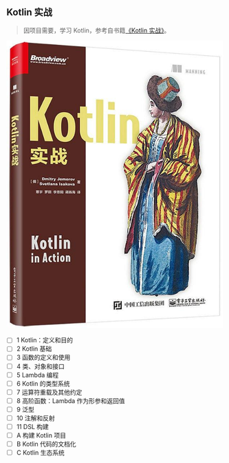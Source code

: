 ## Kotlin 实战

> 因项目需要，学习 Kotlin，参考自书籍[《Kotlin 实战》](https://book.douban.com/subject/27093660/)。
>

![Kotlin in Action](assets/s29499733.jpg)

- [ ] 1 Kotlin：定义和目的
- [ ] 2 Kotlin 基础
- [ ] 3 函数的定义和使用
- [ ] 4 类、对象和接口
- [ ] 5 Lambda 编程
- [ ] 6 Kotlin 的类型系统
- [ ] 7 运算符重载及其他约定
- [ ] 8 高阶函数：Lambda 作为形参和返回值
- [ ] 9 泛型
- [ ] 10 注解和反射
- [ ] 11 DSL 构建
- [ ] A 构建 Kotlin 项目
- [ ] B Kotlin 代码的文档化
- [ ] C Kotlin 生态系统